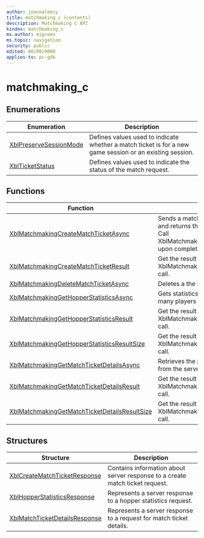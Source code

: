 ```yaml
---
author: joannaleecy
title: matchmaking_c (contents)
description: Matchmaking C API
kindex: matchmaking_c
ms.author: migreen
ms.topic: navigation
security: public
edited: 00/00/0000
applies-to: pc-gdk
---
```


# matchmaking_c  



  
## Enumerations  
  
| Enumeration | Description |  
| --- | --- |  
| [XblPreserveSessionMode](enums/xblpreservesessionmode.md) | Defines values used to indicate whether a match ticket is for a new game session or an existing session. |  
| [XblTicketStatus](enums/xblticketstatus.md) | Defines values used to indicate the status of the match request. |  
  
## Functions  
  
| Function | Description |  
| --- | --- |  
| [XblMatchmakingCreateMatchTicketAsync](functions/xblmatchmakingcreatematchticketasync.md) | Sends a matchmaking request to the server and returns the match ticket with a ticket id. Call XblMatchmakingCreateMatchTicketResult upon completion to get the result. |  
| [XblMatchmakingCreateMatchTicketResult](functions/xblmatchmakingcreatematchticketresult.md) | Get the result for an XblMatchmakingCreateMatchTicketAsync call. |  
| [XblMatchmakingDeleteMatchTicketAsync](functions/xblmatchmakingdeletematchticketasync.md) | Deletes a the match ticket on the server. |  
| [XblMatchmakingGetHopperStatisticsAsync](functions/xblmatchmakinggethopperstatisticsasync.md) | Gets statistics about a hopper such as how many players are in it. |  
| [XblMatchmakingGetHopperStatisticsResult](functions/xblmatchmakinggethopperstatisticsresult.md) | Get the result for an XblMatchmakingGetHopperStatisticsAsync call. |  
| [XblMatchmakingGetHopperStatisticsResultSize](functions/xblmatchmakinggethopperstatisticsresultsize.md) | Get the result size for an XblMatchmakingGetHopperStatisticsAsync call. |  
| [XblMatchmakingGetMatchTicketDetailsAsync](functions/xblmatchmakinggetmatchticketdetailsasync.md) | Retrieves the properties of a match ticket from the server. |  
| [XblMatchmakingGetMatchTicketDetailsResult](functions/xblmatchmakinggetmatchticketdetailsresult.md) | Get the result for an XblMatchmakingGetMatchTicketDetailsAsync call. |  
| [XblMatchmakingGetMatchTicketDetailsResultSize](functions/xblmatchmakinggetmatchticketdetailsresultsize.md) | Get the result size for an XblMatchmakingGetMatchTicketDetailsAsync call. |  
  
## Structures  
  
| Structure | Description |  
| --- | --- |  
| [XblCreateMatchTicketResponse](structs/xblcreatematchticketresponse.md) | Contains information about server response to a create match ticket request. |  
| [XblHopperStatisticsResponse](structs/xblhopperstatisticsresponse.md) | Represents a server response to a hopper statistics request. |  
| [XblMatchTicketDetailsResponse](structs/xblmatchticketdetailsresponse.md) | Represents a server response to a request for match ticket details. |  
